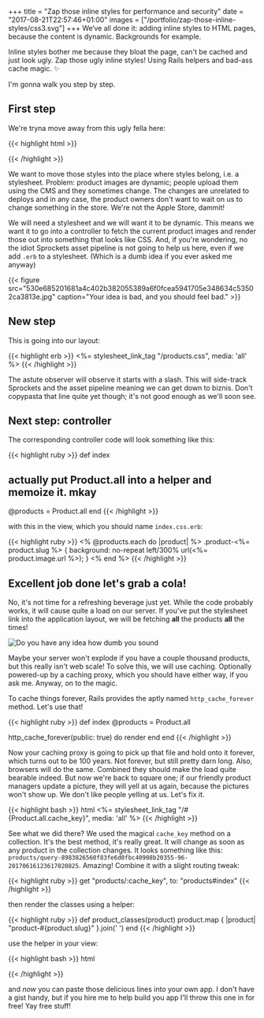 +++
title = "Zap those inline styles for performance and security"
date = "2017-08-21T22:57:46+01:00"
images = ["/portfolio/zap-those-inline-styles/css3.svg"]
+++
We‘ve all done it: adding inline styles to HTML pages, because the content is dynamic. Backgrounds for example.
<!--more-->

Inline styles bother me because they bloat the page, can't be cached and just look ugly. Zap those ugly inline styles! Using Rails helpers and bad-ass cache magic. ✨

I'm gonna walk you step by step.

## First step
We're tryna move away from this ugly fella here:

{{< highlight html >}}
<section style="background: no-repeat left/300% url(<%= product.image.url %>);">
{{< /highlight >}}

We want to move those styles into the place where styles belong, i.e. a stylesheet. Problem: product images are dynamic; people upload them using the CMS and they sometimes change. The changes are unrelated to deploys and in any case, the product owners don't want to wait on us to change something in the store. We're not the Apple Store, dammit!

We will need a stylesheet and we will want it to be dynamic. This means we want it to go into a controller to fetch the current product images and render those out into something that looks like CSS. And, if you're wondering, no the idiot Sprockets asset pipeline is not going to help us here, even if we add `.erb` to a stylesheet. (Which is a dumb idea if you ever asked me anyway)

{{< figure src="530e685201681a4c402b382055389a6f0fcea5941705e348634c53502ca3813e.jpg" caption="Your idea is bad, and you should feel bad." >}}

## New step
This is going into our layout:

{{< highlight erb >}}
<%= stylesheet_link_tag "/products.css", media: 'all' %>
{{< /highlight >}}

The astute observer will observe it starts with a slash. This will side-track Sprockets and the asset pipeline meaning we can get down to biznis. Don't copypasta that line quite yet though; it's not good enough as we'll soon see.

## Next step: controller
The corresponding controller code will look something like this:

{{< highlight ruby >}}
def index
  # actually put Product.all into a helper and memoize it. mkay
  @products = Product.all
end
{{< /highlight >}}

with this in the view, which you should name `index.css.erb`:

{{< highlight ruby >}}
<% @products.each do |product| %>
.product-<%= product.slug %> {
  background: no-repeat left/300% url(<%= product.image.url %>);
}
<% end %>
{{< /highlight >}}

## Excellent job done let's grab a cola!

No, it's not time for a refreshing beverage just yet. While the code probably works, it will cause quite a load on our server. If you've put the stylesheet link into the application layout, we will be fetching **all** the products **all** the times!

<img alt="Do you have any idea how dumb you sound" src="/img/portfolio/a89022ec566abec5307db616b0aaa20adfecd8101f0936a99ac9cef5603b30a6.jpg">

Maybe your server won't explode if you have a couple thousand products, but this really isn't web scale! To solve this, we will use caching. Optionally powered-up by a caching proxy, which you should have either way, if you ask me. Anyway, on to the magic.

To cache things forever, Rails provides the aptly named `http_cache_forever` method. Let's use that!

{{< highlight ruby >}}
def index
  @products = Product.all

  http_cache_forever(public: true) do
    render
  end
end
{{< /highlight >}}

Now your caching proxy is going to pick up that file and hold onto it forever, which turns out to be 100 years. Not forever, but still pretty darn long. Also, browsers will do the same. Combined they should make the load quite bearable indeed. But now we're back to square one; if our friendly product managers update a picture, they will yell at us again, because the pictures won't show up. We don't like people yelling at us. Let's fix it.

{{< highlight bash >}} html
<%= stylesheet_link_tag "/#{Product.all.cache_key}", media: 'all' %>
{{< /highlight >}}

See what we did there? We used the magical `cache_key` method on a collection. It's the best method, it's really great. It will change as soon as any product in the collection changes. It looks something like this: `products/query-8983826560f83fe6d0fbc40908b20355-96-20170616123617020825`. Amazing! Combine it with a slight routing tweak:

{{< highlight ruby >}}
get "products/:cache_key", to: "products#index"
{{< /highlight >}}

then render the classes using a helper:

{{< highlight ruby >}}
def product_classes(product)
  product.map { |product| "product-#{product.slug}" }.join(' ')
end
{{< /highlight >}}

use the helper in your view:

{{< highlight bash >}} html
<section class="<%= product_classes(product) %>">
{{< /highlight >}}

and *now* you can paste those delicious lines into your own app. I don't have a gist handy, but if you hire me to help build you app I'll throw this one in for free! Yay free stuff!
